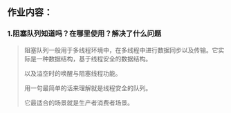 ## 作业内容：

### 1.阻塞队列知道吗？在哪里使用？解决了什么问题

> 阻塞队列一般用于多线程环境中，在多线程中进行数据同步以及传输。它实际是一种数据结构，基于线程安全的数据结构。
>
> 以及溢空时的唤醒与阻塞线程功能。
>
> 用一句最简单的话来理解就是线程安全的队列。
>
> 它最适合的场景就是生产者消费者场景。